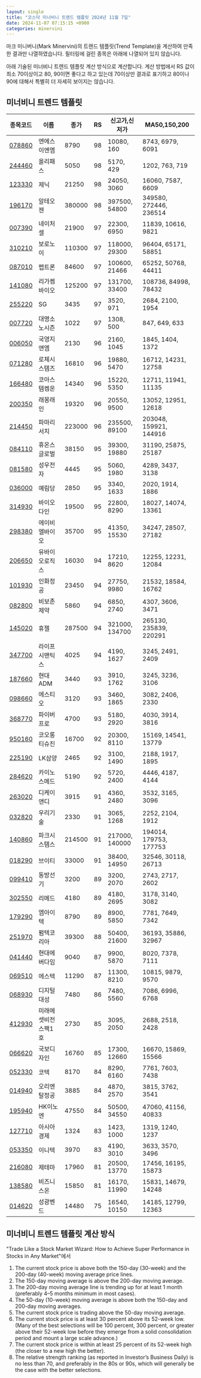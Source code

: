 ```yaml
---
layout: single
title: "코스닥 미너비니 트렌드 템플릿 2024년 11월 7일"
date: 2024-11-07 07:15:15 +0900
categories: minervini
---
```

마크 미니버니(Mark Minervini)의 트렌드 템플릿(Trend Template)을 계산하여 만족한 결과만 나열하였습니다. 필터링에 걸린 종목은 아래에 나열되어 있지 않습니다.

아래 기술된 미너비니 트렌드 템플릿 계산 방식으로 계산합니다. 계산 방법에서 RS 값이 최소 70이상이고 80, 90이면 좋다고 하고 있는데 70이상만 결과로 표기하고 80이나 90에 대해서 특별히 더 자세히 보이지는 않습니다.

## 미너비니 트렌드 템플릿

|종목코드|이름|종가|RS|신고가,신저가|MA50,150,200|
|------|---|---|--|---------|------------|
|[078860](https://finance.daum.net/quotes/A078860)|엔에스이엔엠|8790|98|10080, 160|8743, 6979, 6091|
|[244460](https://finance.daum.net/quotes/A244460)|올리패스|5050|98|5170, 429|1202, 763, 719|
|[123330](https://finance.daum.net/quotes/A123330)|제닉|21250|98|24050, 3060|16060, 7587, 6609|
|[196170](https://finance.daum.net/quotes/A196170)|알테오젠|380000|98|397500, 54800|349580, 272446, 236514|
|[007390](https://finance.daum.net/quotes/A007390)|네이처셀|21900|97|22300, 6950|11839, 10616, 9821|
|[310210](https://finance.daum.net/quotes/A310210)|보로노이|110300|97|118000, 29300|96404, 65171, 58851|
|[087010](https://finance.daum.net/quotes/A087010)|펩트론|84600|97|100600, 21466|65252, 50768, 44411|
|[141080](https://finance.daum.net/quotes/A141080)|리가켐바이오|125200|97|131700, 33400|108736, 84998, 78432|
|[255220](https://finance.daum.net/quotes/A255220)|SG|3435|97|3520, 971|2684, 2100, 1954|
|[007720](https://finance.daum.net/quotes/A007720)|대명소노시즌|1022|97|1308, 500|847, 649, 633|
|[006050](https://finance.daum.net/quotes/A006050)|국영지앤엠|2130|96|2160, 1045|1845, 1404, 1372|
|[071280](https://finance.daum.net/quotes/A071280)|로체시스템즈|16810|96|19880, 5470|16712, 14231, 12758|
|[166480](https://finance.daum.net/quotes/A166480)|코아스템켐온|14340|96|15220, 5350|12711, 11941, 11135|
|[200350](https://finance.daum.net/quotes/A200350)|래몽래인|19320|96|20550, 9500|13052, 12951, 12618|
|[214450](https://finance.daum.net/quotes/A214450)|파마리서치|223000|96|235500, 89100|203048, 159921, 144916|
|[084110](https://finance.daum.net/quotes/A084110)|휴온스글로벌|38150|95|39300, 19880|31190, 25875, 25187|
|[081580](https://finance.daum.net/quotes/A081580)|성우전자|4445|95|5060, 1980|4289, 3437, 3138|
|[036000](https://finance.daum.net/quotes/A036000)|예림당|2850|95|3340, 1633|2020, 1914, 1886|
|[314930](https://finance.daum.net/quotes/A314930)|바이오다인|19500|95|22800, 8290|18027, 14074, 13361|
|[298380](https://finance.daum.net/quotes/A298380)|에이비엘바이오|35700|95|41350, 15530|34247, 28507, 27182|
|[206650](https://finance.daum.net/quotes/A206650)|유바이오로직스|16030|94|17210, 8620|12255, 12231, 12084|
|[101930](https://finance.daum.net/quotes/A101930)|인화정공|23450|94|27750, 9980|21532, 18584, 16762|
|[082800](https://finance.daum.net/quotes/A082800)|비보존 제약|5860|94|6850, 2740|4307, 3606, 3471|
|[145020](https://finance.daum.net/quotes/A145020)|휴젤|287500|94|321000, 134700|265130, 235839, 220291|
|[347700](https://finance.daum.net/quotes/A347700)|라이프시맨틱스|4025|94|4190, 1627|3245, 2491, 2409|
|[187660](https://finance.daum.net/quotes/A187660)|현대ADM|3440|93|3910, 1762|3245, 3236, 3106|
|[098660](https://finance.daum.net/quotes/A098660)|에스티오|3120|93|3460, 1865|3082, 2406, 2330|
|[368770](https://finance.daum.net/quotes/A368770)|파이버프로|4700|93|5180, 2920|4030, 3914, 3816|
|[950160](https://finance.daum.net/quotes/A950160)|코오롱티슈진|16700|92|20300, 8110|15169, 14541, 13779|
|[225190](https://finance.daum.net/quotes/A225190)|LK삼양|2465|92|3100, 1490|2188, 1917, 1895|
|[284620](https://finance.daum.net/quotes/A284620)|카이노스메드|5190|92|5720, 2400|4446, 4187, 4144|
|[263020](https://finance.daum.net/quotes/A263020)|디케이앤디|3915|91|4360, 2480|3532, 3165, 3096|
|[032820](https://finance.daum.net/quotes/A032820)|우리기술|2330|91|3065, 1268|2252, 2104, 1912|
|[140860](https://finance.daum.net/quotes/A140860)|파크시스템스|214500|91|217000, 140000|194014, 179753, 177753|
|[018290](https://finance.daum.net/quotes/A018290)|브이티|33000|91|38400, 14950|32546, 30118, 26713|
|[099410](https://finance.daum.net/quotes/A099410)|동방선기|3200|89|3200, 2070|2743, 2717, 2602|
|[302550](https://finance.daum.net/quotes/A302550)|리메드|4180|89|4180, 2695|3178, 3140, 3082|
|[179290](https://finance.daum.net/quotes/A179290)|엠아이텍|8790|89|8900, 5850|7781, 7649, 7342|
|[251970](https://finance.daum.net/quotes/A251970)|펌텍코리아|39300|88|50400, 21600|36193, 35886, 32967|
|[041440](https://finance.daum.net/quotes/A041440)|현대에버다임|9040|87|9900, 5870|8020, 7378, 7111|
|[069510](https://finance.daum.net/quotes/A069510)|에스텍|11290|87|11300, 8210|10815, 9879, 9570|
|[068930](https://finance.daum.net/quotes/A068930)|디지털대성|7480|86|7480, 5560|7086, 6996, 6768|
|[412930](https://finance.daum.net/quotes/A412930)|미래에셋비전스팩1호|2730|85|3095, 2050|2688, 2518, 2428|
|[066620](https://finance.daum.net/quotes/A066620)|국보디자인|16760|85|17300, 12660|16670, 15869, 15566|
|[052330](https://finance.daum.net/quotes/A052330)|코텍|8170|84|8290, 6160|7761, 7603, 7438|
|[014940](https://finance.daum.net/quotes/A014940)|오리엔탈정공|3885|84|4870, 2570|3815, 3762, 3541|
|[195940](https://finance.daum.net/quotes/A195940)|HK이노엔|47550|84|50500, 34550|47060, 41156, 40833|
|[127710](https://finance.daum.net/quotes/A127710)|아시아경제|1324|83|1423, 1000|1319, 1240, 1237|
|[053350](https://finance.daum.net/quotes/A053350)|이니텍|3970|83|4190, 3010|3633, 3570, 3496|
|[216080](https://finance.daum.net/quotes/A216080)|제테마|17960|81|20500, 13770|17456, 16195, 15873|
|[138580](https://finance.daum.net/quotes/A138580)|비즈니스온|15850|81|16170, 11990|15831, 14679, 14248|
|[014620](https://finance.daum.net/quotes/A014620)|성광벤드|14480|75|16540, 10150|14185, 12799, 12363|

## 미너비니 트렌드 템플릿 계산 방식

"Trade Like a Stock Market Wizard: How to Achieve Super Performance in Stocks in Any Market"에서

 1. The current stock price is above both the 150-day (30-week) and the 200-day (40-week) moving average price lines.
 1. The 150-day moving average is above the 200-day moving average.
 1. The 200-day moving average line is trending up for at least 1 month (preferably 4–5 months minimum in most cases).
 1. The 50-day (10-week) moving average is above both the 150-day and 200-day moving averages.
 1. The current stock price is trading above the 50-day moving average.
 1. The current stock price is at least 30 percent above its 52-week low. (Many of the best selections will be 100 percent, 300 percent, or greater above their 52-week low before they emerge from a solid consolidation period and mount a large scale advance.)
 1. The current stock price is within at least 25 percent of its 52-week high (the closer to a new high the better).
 1. The relative strength ranking (as reported in Investor’s Business Daily) is no less than 70, and preferably in the 80s or 90s, which will generally be the case with the better selections.
